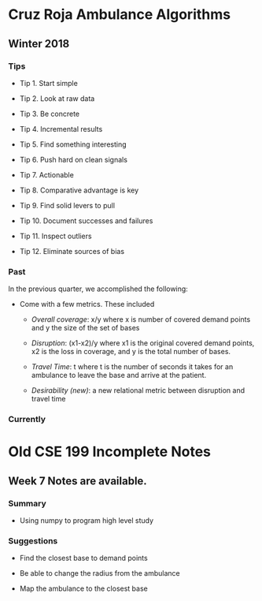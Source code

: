 # Cruz Roja Ambulance Algorithms

## Winter 2018

### Tips

- Tip 1.  Start simple

- Tip 2.  Look at raw data

- Tip 3.  Be concrete

- Tip 4.  Incremental results

- Tip 5.  Find something interesting

- Tip 6.  Push hard on clean signals

- Tip 7.  Actionable

- Tip 8.  Comparative advantage is key

- Tip 9.  Find solid levers to pull

- Tip 10. Document successes and failures

- Tip 11. Inspect outliers

- Tip 12. Eliminate sources of bias



### Past

In the previous quarter, we accomplished the following:

- Come with a few metrics. These included

	- _Overall coverage_: x/y where x is number of covered demand points 
	and y the size of the set of bases

	- _Disruption_: (x1-x2)/y where x1 is the original covered demand
	points, x2 is the loss in coverage, and y is the total number of bases. 

	- _Travel Time_: t where t is the number of seconds it takes for 
	an ambulance to leave the base and arrive at the patient.

	- _Desirability (new)_: a new relational metric between disruption and 
	travel time

### Currently



# Old CSE 199 Incomplete Notes
## Week 7 Notes are available.
### Summary 
- Using numpy to program high level study 

### Suggestions
- Find the closest base to demand points

- Be able to change the radius from the ambulance

- Map the ambulance to the closest base